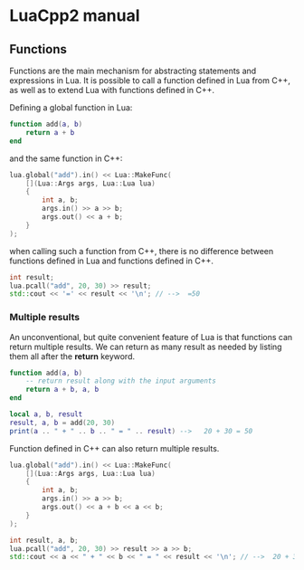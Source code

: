 # LuaCpp2 manual

## Functions
Functions are the main mechanism for abstracting statements and expressions in Lua. It is possible to call a function defined in Lua from C++, as well as to extend Lua with functions defined in C++.

Defining a global function in Lua:
```lua
function add(a, b)
    return a + b
end
```
and the same function in C++:
```cpp
lua.global("add").in() << Lua::MakeFunc(
    [](Lua::Args args, Lua::Lua lua)
    {
        int a, b;
        args.in() >> a >> b;
        args.out() << a + b;
    }
);
```
when calling such a function from C++, there is no difference between functions defined in Lua and functions defined in C++.
```cpp
int result;
lua.pcall("add", 20, 30) >> result;
std::cout << '=' << result << '\n'; // -->  =50
```
### Multiple results
An unconventional, but quite convenient feature of Lua is that functions can return multiple results. We can return as many result as needed by listing them all after the **return** keyword.
```lua
function add(a, b)
    -- return result along with the input arguments
    return a + b, a, b
end

local a, b, result
result, a, b = add(20, 30)
print(a .. " + " .. b .. " = " .. result) -->   20 + 30 = 50 
```
Function defined in C++ can also return multiple results.
```cpp
lua.global("add").in() << Lua::MakeFunc(
    [](Lua::Args args, Lua::Lua lua)
    {
        int a, b;
        args.in() >> a >> b;
        args.out() << a + b << a << b;
    }
);

int result, a, b;
lua.pcall("add", 20, 30) >> result >> a >> b;
std::cout << a << " + " << b << " = " << result << '\n'; // -->  20 + 30 = 50
```